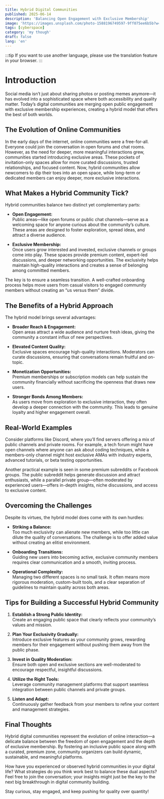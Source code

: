 ```yaml
---
title: Hybrid Digital Communities
published: 2025-06-14
description: 'Balancing Open Engagement with Exclusive Membership'
image: 'https://images.unsplash.com/photo-1588196749597-9ff075ee6b5b?w=600&auto=format&fit=crop&q=60&ixlib=rb-4.1.0&ixid=M3wxMjA3fDB8MHxzZWFyY2h8MjR8fG5ldHdvcmtpbmd8ZW58MHx8MHx8fDA%3D'
tags: [cyberspace]
category: 'my though'
draft: false
lang: 'en'
---
```


:::tip
If you want to use another language, please use the translation feature in your browser.
:::
# Introduction
Social media isn’t just about sharing photos or posting memes anymore—it has evolved into a sophisticated space where both accessibility and quality matter. Today’s digital communities are merging open public engagement with exclusive membership experiences, creating a hybrid model that offers the best of both worlds.

## The Evolution of Online Communities

In the early days of the internet, online communities were a free-for-all. Everyone could join the conversation in open forums and chat rooms. However, as the need for deeper, more meaningful interactions grew, communities started introducing exclusive areas. These pockets of invitation-only spaces allow for more curated discussions, trusted relationships, and focused content. Now, hybrid communities allow newcomers to dip their toes into an open space, while long-term or dedicated members can enjoy deeper, more exclusive interactions.

## What Makes a Hybrid Community Tick?

Hybrid communities balance two distinct yet complementary parts:

- **Open Engagement:**  
  Public areas—like open forums or public chat channels—serve as a welcoming space for anyone curious about the community’s culture. These areas are designed to foster exploration, spread ideas, and attract a diverse audience.

- **Exclusive Membership:**  
  Once users grow interested and invested, exclusive channels or groups come into play. These spaces provide premium content, expert-led discussions, and deeper networking opportunities. The exclusivity helps maintain high-quality interactions and creates a sense of belonging among committed members.

The key is to ensure a seamless transition. A well-crafted onboarding process helps move users from casual visitors to engaged community members without creating an “us versus them” divide.

## The Benefits of a Hybrid Approach

The hybrid model brings several advantages:

- **Broader Reach & Engagement:**  
  Open areas attract a wide audience and nurture fresh ideas, giving the community a constant influx of new perspectives.

- **Elevated Content Quality:**  
  Exclusive spaces encourage high-quality interactions. Moderators can curate discussions, ensuring that conversations remain fruitful and on-topic.

- **Monetization Opportunities:**  
  Premium memberships or subscription models can help sustain the community financially without sacrificing the openness that draws new users.

- **Stronger Bonds Among Members:**  
  As users move from exploration to exclusive interaction, they often develop a deeper connection with the community. This leads to genuine loyalty and higher engagement overall.

## Real-World Examples

Consider platforms like Discord, where you’ll find servers offering a mix of public channels and private rooms. For example, a tech forum might have open channels where anyone can ask about coding techniques, while a members-only channel might host exclusive AMAs with industry experts, advanced tutorials, or beta testing opportunities.

Another practical example is seen in some premium subreddits or Facebook groups. The public subreddit helps generate discussion and attract enthusiasts, while a parallel private group—often moderated by experienced users—offers in-depth insights, niche discussions, and access to exclusive content.

## Overcoming the Challenges

Despite its virtues, the hybrid model does come with its own hurdles:

- **Striking a Balance:**  
  Too much exclusivity can alienate new members, while too little can dilute the quality of conversations. The challenge is to offer added value without creating an elitist environment.

- **Onboarding Transitions:**  
  Guiding new users into becoming active, exclusive community members requires clear communication and a smooth, inviting process.

- **Operational Complexity:**  
  Managing two different spaces is no small task. It often means more rigorous moderation, custom-built tools, and a clear separation of guidelines to maintain quality across both areas.

## Tips for Building a Successful Hybrid Community

1. **Establish a Strong Public Identity:**  
   Create an engaging public space that clearly reflects your community’s values and mission.

2. **Plan Your Exclusivity Gradually:**  
   Introduce exclusive features as your community grows, rewarding members for their engagement without pushing them away from the public phase.

3. **Invest in Quality Moderation:**  
   Ensure both open and exclusive sections are well-moderated to encourage respectful, insightful discussions.

4. **Utilize the Right Tools:**  
   Leverage community management platforms that support seamless integration between public channels and private groups.

5. **Listen and Adapt:**  
   Continuously gather feedback from your members to refine your content and management strategies.

## Final Thoughts

Hybrid digital communities represent the evolution of online interaction—a delicate balance between the freedom of open engagement and the depth of exclusive membership. By fostering an inclusive public space along with a curated, premium zone, community organizers can build dynamic, sustainable, and meaningful platforms.

How have you experienced or observed hybrid communities in your digital life? What strategies do you think work best to balance these dual aspects? Feel free to join the conversation; your insights might just be the key to the next big breakthrough in digital community building.

Stay curious, stay engaged, and keep pushing for quality over quantity!